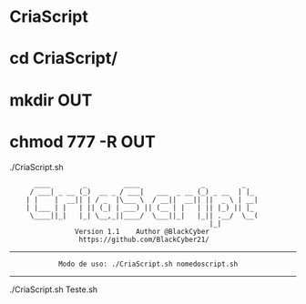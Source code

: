 # CriaScript

# cd CriaScript/
# mkdir OUT
# chmod 777 -R OUT

./CriaScript.sh 

		  ____        _         ____               _         _
		 / ___| _ __ (_)  __ _ / ___|   ___  _ __ (_) _ __  | |_
		| |    |  __|| | / _  |\___ \  / __||  __|| ||  _ \ | __|
		| |___ | |   | || (_| | ___) || (__ | |   | || |_) || |_
		 \____||_|   |_| \__,_||____/  \___||_|   |_|| .__/  \__(
		                                             |_|
            		Version 1.1    Author @BlackCyber
			         https://github.com/BlackCyber21/

----------------------------------------------------------------------
		        Modo de uso: ./CriaScript.sh nomedoscript.sh
----------------------------------------------------------------------

./CriaScript.sh Teste.sh

